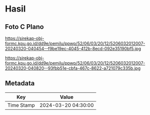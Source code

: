 # Hasil

## Foto C Plano

https://sirekap-obj-formc.kpu.go.id/dd9e/pemilu/ppwp/52/06/03/20/12/5206032012007-20240320-040454--f9be19ec-4045-412b-8ecd-092e35190bf5.jpg

https://sirekap-obj-formc.kpu.go.id/dd9e/pemilu/ppwp/52/06/03/20/12/5206032012007-20240320-040820--93fbb51e-cbfa-467c-8622-a721079c335b.jpg


## Metadata

| Key        | Value               |
| ---------- | ------------------- |
| Time Stamp | 2024-03-20 04:30:00 |



